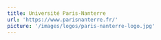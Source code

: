 ```yaml
---
title: Université Paris-Nanterre
url: 'https://www.parisnanterre.fr/'
picture: '/images/logos/paris-nanterre-logo.jpg'
---
```

